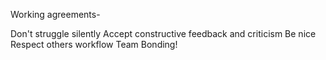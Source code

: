 Working agreements-

Don't struggle silently
Accept constructive feedback and criticism
Be nice
Respect others workflow
Team Bonding!
